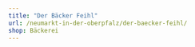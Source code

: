 ```yaml
---
title: "Der Bäcker Feihl"
url: /neumarkt-in-der-oberpfalz/der-baecker-feihl/
shop: Bäckerei
---
```

